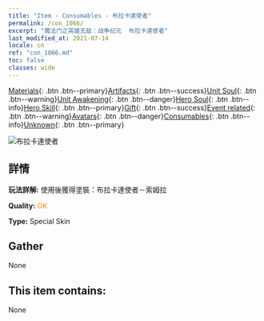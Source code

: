 ```yaml
---
title: "Item - Consumables - 布拉卡達使者"
permalink: /con_1066/
excerpt: "魔法门之英雄无敌：战争纪元  布拉卡達使者"
last_modified_at: 2021-07-14
locale: cn
ref: "con_1066.md"
toc: false
classes: wide
---
```

 [Materials](/ItemsCN/){: .btn .btn--primary}[Artifacts](/ItemsCN/Artifacts/){: .btn .btn--success}[Unit Soul](/ItemsCN/UnitSoul/){: .btn .btn--warning}[Unit Awakening](/ItemsCN/UnitAwakening/){: .btn .btn--danger}[Hero Soul](/ItemsCN/HeroSoul/){: .btn .btn--info}[Hero Skill](/ItemsCN/HeroSkill/){: .btn .btn--primary}[Gift](/ItemsCN/Gift/){: .btn .btn--success}[Event related](/ItemsCN/Events/){: .btn .btn--warning}[Avatars](/ItemsCN/Avatars/){: .btn .btn--danger}[Consumables](/ItemsCN/Consumables/){: .btn .btn--info}[Unknown](/ItemsCN/Unknown/){: .btn .btn--primary}

 ![布拉卡達使者](/images/h/h_Solmyr4.jpg)

## 詳情
 **玩法詳解:** 使用後獲得塗裝：布拉卡達使者－索姆拉

 **Quality:** <span style="color: #FF8C00">OK</span>

 **Type:** Special Skin

## Gather

  None

## This item contains:

  None

